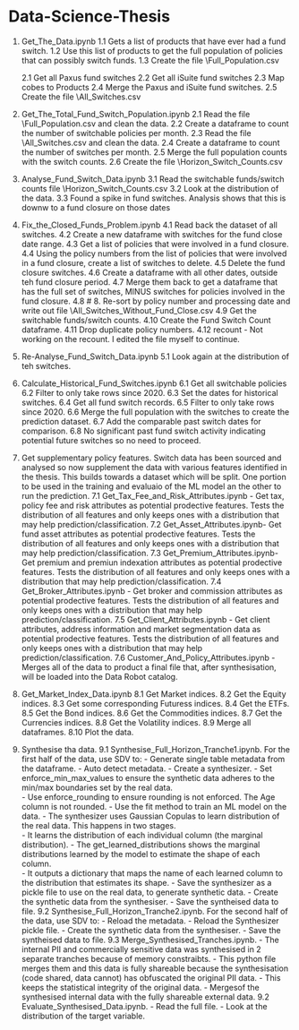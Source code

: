 # Data-Science-Thesis
 1. Get_The_Data.ipynb
    1.1 Gets a list of products that have ever had a fund switch.
    1.2 Use this list of products to get the full population of policies that can possibly switch funds.
    1.3 Create the file \Full_Population.csv

    2.1 Get all Paxus fund switches
    2.2 Get all iSuite fund switches
    2.3 Map cobes to Products
    2.4 Merge the Paxus and iSuite fund switches.
    2.5 Create the file \All_Switches.csv

 2. Get_The_Total_Fund_Switch_Population.ipynb
    2.1 Read the file \Full_Population.csv and clean the data.
    2.2 Create a dataframe to count the number of switchable policies per month.
    2.3 Read the file \All_Switches.csv and clean the data.
    2.4 Create a dataframe to count the number of switches per month.
    2.5 Merge the full population counts with the switch counts.
    2.6 Create the file \Horizon_Switch_Counts.csv
    
 3. Analyse_Fund_Switch_Data.ipynb
    3.1 Read the switchable funds/switch counts file \Horizon_Switch_Counts.csv
    3.2 Look at the distribution of the data.
    3.3 Found a spike in fund switches.  Analysis shows that this is downw to a fund closure on those dates
        
 4. Fix_the_Closed_Funds_Problem.ipynb
    4.1 Read back the dataset of all switches.
    4.2 Create a new dataframe with switches for the fund close date range.
    4.3 Get a list of policies that were involved in a fund closure.
    4.4 Using the policy numbers from the list of policies that were involved in a fund closure, create a list of switches to delete.
    4.5 Delete the fund closure switches.
    4.6 Create a dataframe with all other dates, outside teh fund closure period.
    4.7 Merge them back to get a dataframe that has the full set of switches, MINUS switches for policies involved in the fund closure.
    4.8 # 8. Re-sort by policy number and processing date and write out file \All_Switches_Without_Fund_Close.csv
    4.9 Get the switchable funds/switch counts.
    4.10 Create the Fund Switch Count dataframe.
    4.11 Drop duplicate policy numbers.
    4.12 recount - Not working on the recount.  I edited the file myself to continue.

 5. Re-Analyse_Fund_Switch_Data.ipynb
    5.1 Look again at the distribution of teh switches.
     
 6. Calculate_Historical_Fund_Switches.ipynb
    6.1 Get all switchable policies
    6.2 Filter to only take rows since 2020.
    6.3 Set the dates for historical switches.
    6.4 Get all fund switch records.
    6.5 Filter to only take rows since 2020.
    6.6 Merge the full population with the switches to create the prediction dataset.
    6.7 Add the comparable past switch dates for comparison.
    6.8 No significant past fund switch activity indicating potential future switches so no need to proceed.

7. Get supplementary policy features. Switch data has been sourced and analysed so now supplement the data with various features identified in the thesis.
   This builds towards a dataset which will be split.  One portion to be used in the training and evaluaio of the ML model an the other to run the prediction.
   7.1 Get_Tax_Fee_and_Risk_Attributes.ipynb - Get tax, policy fee and risk attributes as potential prodective features.  Tests the distribution of all features and only keeps ones with a
       distribution that may help prediction/classification.
   7.2 Get_Asset_Attributes.ipynb- Get fund asset attributes as potential prodective features.  Tests the distribution of all features and only keeps ones with a distribution that may help 
       prediction/classification.
   7.3 Get_Premium_Attributes.ipynb- Get premium and premiun indexation attributes as potential prodective features.  Tests the distribution of all features and only keeps ones with a
       distribution that may help prediction/classification.
   7.4 Get_Broker_Attributes.ipynb - Get broker and commission attributes as potential prodective features.  Tests the distribution of all features and only keeps ones with a distribution 
       that may help prediction/classification.
   7.5 Get_Client_Attributes.ipynb - Get client attributes, address information and market segmentation data as potential prodective features.  Tests the distribution of all features and 
       only keeps ones with a distribution that may help prediction/classification.
   7.6 Customer_And_Policy_Attributes.ipynb - Merges all of the data to product a final file that, after synthesisation, will be loaded into the Data Robot catalog.

8. Get_Market_Index_Data.ipynb
   8.1 Get Market indices.
   8.2 Get the Equity indices.
   8.3 Get some corresponding Futuress indices.
   8.4 Get the ETFs.
   8.5 Get the Bond indices.
   8.6 Get the Commodities indices.
   8.7 Get the Currencies indices.
   8.8 Get the Volatility indices.
   8.9 Merge all dataframes.
   8.10 Plot the data.

9. Synthesise tha data.
   9.1 Synthesise_Full_Horizon_Tranche1.ipynb. For the first half of the data, use SDV to:
       - Generate single table metadata from the dataframe.
       - Auto detect metadata.
       - Create a synthesizer. 
          - Set enforce_min_max_values to ensure the synthetic data adheres to the min/max boundaries set by the real data.  
          - Use enforce_rounding to ensure rounding is not enforced.  The Age column is not rounded.
       - Use the fit method to train an ML model on the data. 
          - The synthesizer uses Gaussian Copulas to learn  distribution of the real data. This happens in two stages.  
          - It learns the distribution of each individual column (the marginal distribution).
          - The get_learned_distributions shows  the marginal distributions learned by the model to estimate the shape of each column.  
          - It outputs a dictionary that maps the name of each learned column to the distribution that estimates its shape.
       - Save the synthesizer as a pickle file to use on the real data, to generate synthetic data.
       - Create the synthetic data from the synthesiser.
       - Save the syntheised data to file.
   9.2 Synthesise_Full_Horizon_Tranche2.ipynb. For the second half of the data, use SDV to:
       - Reload the metadata.
       - Reload the Synthesizer pickle file.
       - Create the synthetic data from the synthesiser.
       - Save the syntheised data to file.
   9.3 Merge_Synthesised_Tranches.ipynb. 
       - The internal PII and commercially sensitive data was synthesised in 2 separate tranches because of memory constraibts. 
       - This python file merges them and this data is fully shareable because the synthesisation (code shared, data cannot) has obfuscated the original PII data.
       - This keeps the statistical integrity of the original data.
       - Mergesof the synthesised internal data with the fully shareable external data.
   9.2 Evaluate_Synthesised_Data.ipynb.
       - Read the full file.
       - Look at the distribution of the target variable.